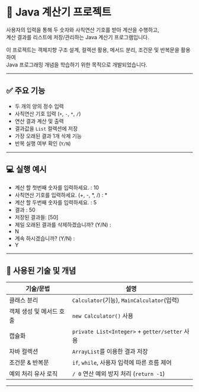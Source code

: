 # 🧮 Java 계산기 프로젝트

사용자의 입력을 통해 두 숫자와 사칙연산 기호를 받아 계산을 수행하고,  
계산 결과를 리스트에 저장/관리하는 Java 계산기 프로그램입니다.

이 프로젝트는 객체지향 구조 설계, 컬렉션 활용, 메서드 분리, 조건문 및 반복문을 활용하여  
Java 프로그래밍 개념을 학습하기 위한 목적으로 개발되었습니다.

---

## ✅ 주요 기능

- 두 개의 양의 정수 입력
- 사칙연산 기호 입력 (`+`, `-`, `*`, `/`)
- 연산 결과 계산 및 출력
- 결과값을 `List` 컬렉션에 저장
- 가장 오래된 결과 1개 삭제 기능
- 반복 실행 여부 확인 (`Y/N`)

---


## 💻 실행 예시

- 계산 할 첫번째 숫자를 입력하세요. : 10
- 사칙연산 기호를 입력하세요. (+, -, *, /) : *
- 계산 할 두번째 숫자를 입력하세요. : 5
- 결과 : 50
- 저장된 결과들: [50]
- 제일 오래된 결과를 삭제하겠습니까? (Y/N) :
- N
- 계속 하시겠습니까? (Y/N) :
- Y

---

## 🧱 사용된 기술 및 개념

| 기술/문법 | 설명 |
|-----------|------|
| 클래스 분리 | `Calculator`(기능), `MainCalculator`(입력) |
| 객체 생성 및 메서드 호출 | `new Calculator()` 사용 |
| 캡슐화 | `private List<Integer>` + `getter/setter` 사용 |
| 자바 컬렉션 | `ArrayList`를 이용한 결과 저장 |
| 조건문 & 반복문 | `if`, `while`, 사용자 입력에 따른 흐름 제어 |
| 예외 처리 유사 로직 | `/ 0` 연산 예외 방지 처리 (`return -1`) |

---

